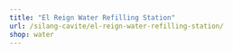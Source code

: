 ```yaml
---
title: "El Reign Water Refilling Station"
url: /silang-cavite/el-reign-water-refilling-station/
shop: water
---
```

